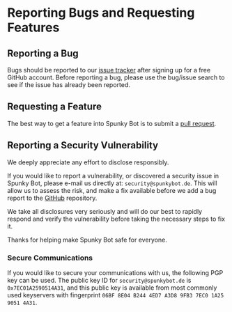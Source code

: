 # Reporting Bugs and Requesting Features

## Reporting a Bug

Bugs should be reported to our [issue tracker](https://github.com/SpunkyBot/spunkybot/issues/new) after signing up for a free GitHub account.
Before reporting a bug, please use the bug/issue search to see if the issue has already been reported.

## Requesting a Feature

The best way to get a feature into Spunky Bot is to submit a [pull request](contributing.md).

## Reporting a Security Vulnerability

We deeply appreciate any effort to disclose responsibly.

If you would like to report a vulnerability, or discovered a security issue in Spunky Bot, please e-mail us directly at: `security@spunkybot.de`.
This will allow us to assess the risk, and make a fix available before we add a bug report to the [GitHub](https://github.com/SpunkyBot/spunkybot/issues) repository.

We take all disclosures very seriously and will do our best to rapidly respond and verify the vulnerability before taking the necessary steps to fix it.

Thanks for helping make Spunky Bot safe for everyone.

### Secure Communications

If you would like to secure your communications with us, the following PGP key can be used.
The public key ID for `security@spunkybot.de` is `0x7EC01A2590514A31`, and this public key is available from most commonly used keyservers with fingerprint `06BF 8E04 B244 4ED7 A3D8 9FB3 7EC0 1A25 9051 4A31`.
